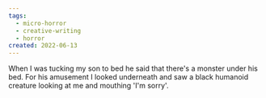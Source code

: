 ```yaml
---
tags:
  - micro-horror
  - creative-writing
  - horror
created: 2022-06-13
---
```



When I was tucking my son to bed he said that there's a monster under his bed.
For his amusement I looked underneath and saw a black humanoid creature looking at me and mouthing 'I'm sorry'.